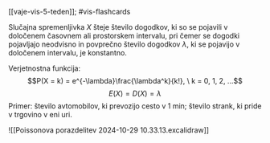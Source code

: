 [[vaje-vis-5-teden]]; #vis-flashcards 

Slučajna spremenljivka $X$ šteje število dogodkov, ki so se pojavili v določenem časovnem ali prostorskem intervalu, pri čemer se dogodki pojavljajo neodvisno in povprečno število dogodkov $\lambda$, ki se pojavijo v določenem intervalu, je konstantno.

Verjetnostna funkcija: $$P(X = k) = e^{-\lambda}\frac{\lambda^k}{k!}, \ k = 0, 1, 2, ...$$
$$E(X) = D(X) = \lambda$$
Primer: število avtomobilov, ki prevozijo cesto v 1 min; število strank, ki pride v trgovino v eni uri.

![[Poissonova porazdelitev 2024-10-29 10.33.13.excalidraw]]